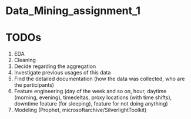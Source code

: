 # Data_Mining_assignment_1

# TODOs
1. EDA
2. Cleaning
3. Decide regarding the aggregation
4. Investigate previous usages of this data
5. Find the detailed documentation (how the data was collected, who are the participants)
6. Feature engineering (day of the week and so on, hour, daytime (morning, evening), timedeltas, proxy locations (with time shifts), downtime feature (for sleeping), feature for not doing anything)
7. Modeling (Prophet, microsoftarchive/SilverlightToolkit)
